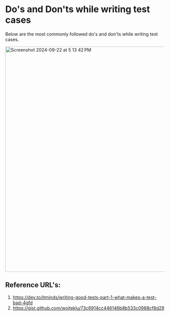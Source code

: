 # Do's and Don'ts while writing test cases

Below are the most commonly followed do's and don'ts while writing test cases.

<img width="713" alt="Screenshot 2024-09-22 at 5 13 42 PM" src="https://github.com/user-attachments/assets/4c562ba0-3a67-4ae0-b419-1bcf286cf76b">

## Reference URL's: 
1. https://dev.to/itminds/writing-good-tests-part-1-what-makes-a-test-bad-4gfd
2. https://gist.github.com/wojteklu/73c6914cc446146b8b533c0988cf8d29
